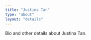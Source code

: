 ```yaml
---
title: "Justina Tan"
type: "about"
layout: "details"
---
```


Bio and other details about Justina Tan.

